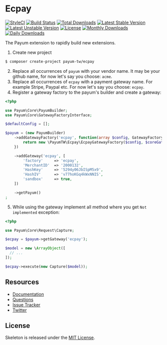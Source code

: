 # Ecpay

[![StyleCI](https://styleci.io/repos/75879524/shield?style=flat)](https://styleci.io/repos/63962833)
[![Build Status](https://travis-ci.org/recca0120/payum-ecpay.svg)](https://travis-ci.org/recca0120/payum-ecpay)
[![Total Downloads](https://poser.pugx.org/payum-tw/ecpay/d/total.svg)](https://packagist.org/packages/payum-tw/ecpay)
[![Latest Stable Version](https://poser.pugx.org/payum-tw/ecpay/v/stable.svg)](https://packagist.org/packages/payum-tw/ecpay)
[![Latest Unstable Version](https://poser.pugx.org/payum-tw/ecpay/v/unstable.svg)](https://packagist.org/packages/payum-tw/ecpay)
[![License](https://poser.pugx.org/payum-tw/ecpay/license.svg)](https://packagist.org/packages/payum-tw/ecpay)
[![Monthly Downloads](https://poser.pugx.org/payum-tw/ecpay/d/monthly)](https://packagist.org/packages/payum-tw/ecpay)
[![Daily Downloads](https://poser.pugx.org/payum-tw/ecpay/d/daily)](https://packagist.org/packages/payum-tw/ecpay)

The Payum extension to rapidly build new extensions.

1. Create new project

```bash
$ composer create-project payum-tw/ecpay
```

2. Replace all occurrences of `payum` with your vendor name. It may be your github name, for now let's say you choose: `acme`.
3. Replace all occurrences of `ecpay` with a payment gateway name. For example Stripe, Paypal etc. For now let's say you choose: `ecpay`.
4. Register a gateway factory to the payum's builder and create a gateway:

```php
<?php

use Payum\Core\PayumBuilder;
use Payum\Core\GatewayFactoryInterface;

$defaultConfig = [];

$payum = (new PayumBuilder)
    ->addGatewayFactory('ecpay', function(array $config, GatewayFactoryInterface $coreGatewayFactory) {
        return new \PayumTW\Ecpay\EcpayGatewayFactory($config, $coreGatewayFactory);
    })

    ->addGateway('ecpay', [
        'factory'     => 'ecpay',
        'MerchantID'  => '2000132',
        'HashKey'     => '5294y06JbISpM5x9',
        'HashIV'      => 'v77hoKGq4kWxNNIS',
        'sandbox'     => true,
    ])

    ->getPayum()
;
```

5. While using the gateway implement all method where you get `Not implemented` exception:

```php
<?php

use Payum\Core\Request\Capture;

$ecpay = $payum->getGateway('ecpay');

$model = new \ArrayObject([
  // ...
]);

$ecpay->execute(new Capture($model));
```

## Resources

* [Documentation](https://github.com/Payum/Payum/blob/master/src/Payum/Core/Resources/docs/index.md)
* [Questions](http://stackoverflow.com/questions/tagged/payum)
* [Issue Tracker](https://github.com/Payum/Payum/issues)
* [Twitter](https://twitter.com/payumphp)

## License

Skeleton is released under the [MIT License](LICENSE).
